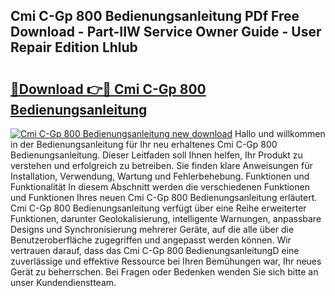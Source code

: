 ## Cmi C-Gp 800 Bedienungsanleitung PDf Free Download - Part-IIW Service Owner Guide - User Repair Edition Lhlub

# <h2><a href="http://df3mi3.blite.top/?on=Cmi+C-Gp+800+Bedienungsanleitung">🔗Download 👉🔴 Cmi C-Gp 800 Bedienungsanleitung</a></h2>

[![Cmi C-Gp 800 Bedienungsanleitung new download](https://i.imgur.com/lujVjoI.png)](http://df3mi3.blite.top/?on=Cmi+C-Gp+800+Bedienungsanleitung)
Hallo und willkommen in der Bedienungsanleitung für Ihr neu erhaltenes Cmi C-Gp 800 Bedienungsanleitung. Dieser Leitfaden soll Ihnen helfen, Ihr Produkt zu verstehen und erfolgreich zu betreiben. Sie finden klare Anweisungen für Installation, Verwendung, Wartung und Fehlerbehebung. Funktionen und Funktionalität In diesem Abschnitt werden die verschiedenen Funktionen und Funktionen Ihres neuen Cmi C-Gp 800 Bedienungsanleitung erläutert. Cmi C-Gp 800 Bedienungsanleitung verfügt über eine Reihe erweiterter Funktionen, darunter Geolokalisierung, intelligente Warnungen, anpassbare Designs und Synchronisierung mehrerer Geräte, auf die alle über die Benutzeroberfläche zugegriffen und angepasst werden können. Wir vertrauen darauf, dass das Cmi C-Gp 800 BedienungsanleitungD eine zuverlässige und effektive Ressource bei Ihren Bemühungen war, Ihr neues Gerät zu beherrschen. Bei Fragen oder Bedenken wenden Sie sich bitte an unser Kundendienstteam.
